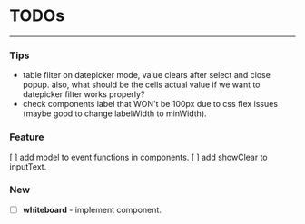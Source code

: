 # TODOs

---

### Tips

- table filter on datepicker mode, value clears after select and close popup. also, what should be the cells actual
  value if we want to datepicker filter works properly?
- check components label that WON't be 100px due to css flex issues (maybe good to change labelWidth to minWidth).

### Feature

[ ] add model to event functions in components.
[ ] add showClear to inputText.

### New

- [ ] **whiteboard** - implement component.
